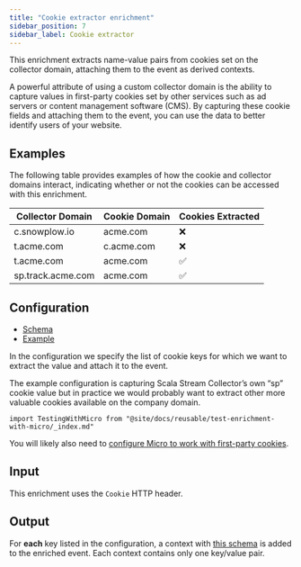 ```yaml
---
title: "Cookie extractor enrichment"
sidebar_position: 7
sidebar_label: Cookie extractor
---
```


This enrichment extracts name-value pairs from cookies set on the collector domain, attaching them to the event as derived contexts.

A powerful attribute of using a custom collector domain is the ability to capture values in first-party cookies set by other services such as ad servers or content management software (CMS). By capturing these cookie fields and attaching them to the event, you can use the data to better identify users of your website.

## Examples

The following table provides examples of how the cookie and collector domains interact, indicating whether or not the cookies can be accessed with this enrichment.

| Collector Domain | Cookie Domain | Cookies Extracted |
| ---------------- | ------------- | ----------------- |
| c.snowplow.io | acme.com | ❌ |
| t.acme.com | c.acme.com | ❌ |
| t.acme.com | acme.com | ✅ |
| sp.track.acme.com | acme.com | ✅ |

## Configuration

- [Schema](https://github.com/snowplow/iglu-central/blob/master/schemas/com.snowplowanalytics.snowplow/cookie_extractor_config/jsonschema/1-0-0)
- [Example](https://github.com/snowplow/enrich/blob/master/config/enrichments/cookie_extractor_config.json)

In the configuration we specify the list of cookie keys for which we want to extract the value and attach it to the event.

The example configuration is capturing Scala Stream Collector’s own “sp” cookie value but in practice we would probably want to extract other more valuable cookies available on the company domain.

```mdx-code-block
import TestingWithMicro from "@site/docs/reusable/test-enrichment-with-micro/_index.md"
```

<TestingWithMicro>

You will likely also need to [configure Micro to work with first-party cookies](/docs/data-product-studio/data-quality/snowplow-micro/remote-usage/index.md#locally-resolving-an-existing-domain-name-to-micro).

</TestingWithMicro>

## Input

This enrichment uses the `Cookie` HTTP header.

## Output

For **each** key listed in the configuration, a context with [this schema](https://github.com/snowplow/iglu-central/blob/master/schemas/org.ietf/http_cookie/jsonschema/1-0-0) is added to the enriched event. Each context contains only one key/value pair.
